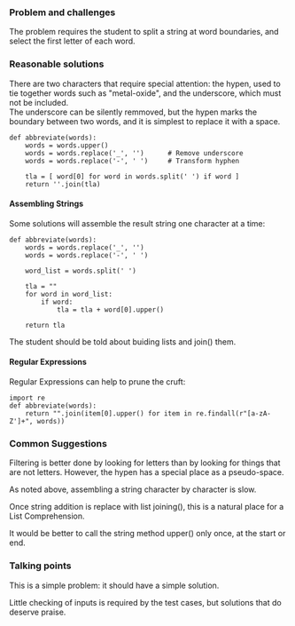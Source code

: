### Problem and challenges

The problem requires the student to split a string at word boundaries,
and select the first letter of each word.

### Reasonable solutions

There are two characters that require special attention: 
the hypen, used to tie together words such as "metal-oxide", 
and the underscore, which must not be included.  
The underscore can be silently remmoved, but the hypen marks 
the boundary between two words, and it is simplest to replace 
it with a space.

    def abbreviate(words):
        words = words.upper()
        words = words.replace('_', '')      # Remove underscore
        words = words.replace('-', ' ')     # Transform hyphen

        tla = [ word[0] for word in words.split(' ') if word ]
        return ''.join(tla)


#### Assembling Strings

Some solutions will assemble the result string one character at a time:

    def abbreviate(words):
        words = words.replace('_', '')
        words = words.replace('-', ' ')

        word_list = words.split(' ')
    
        tla = ""
        for word in word_list:
            if word:
                tla = tla + word[0].upper()

        return tla

The student should be told about buiding lists and join() them.

#### Regular Expressions

Regular Expressions can help to prune the cruft:

    import re
    def abbreviate(words):
        return "".join(item[0].upper() for item in re.findall(r"[a-zA-Z']+", words))


### Common Suggestions

Filtering is better done by looking for letters than by looking 
for things that are not letters. However, the hypen has a
special place as a pseudo-space.  

As noted above, assembling a string character by character is slow.

Once string addition is replace with list joining(), this
is a natural place for a List Comprehension.

It would be better to call the string method upper() only once, 
at the start or end.

### Talking points

This is a simple problem: it should have a simple solution.

Little checking of inputs is required by the test cases, 
but solutions that do deserve praise.
